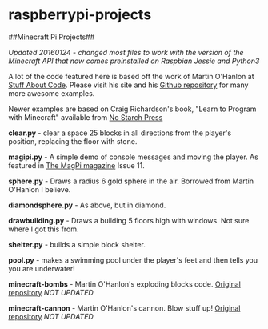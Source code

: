 raspberrypi-projects
====================

##Minecraft Pi Projects##

*Updated 20160124 - changed most files to work with the version of the Minecraft API that now comes preinstalled on Raspbian Jessie and Python3*

A lot of the code featured here is based off the work of Martin O'Hanlon at [Stuff About Code](http://www.stuffaboutcode.com/). Please visit his site and his [Github repository](https://github.com/martinohanlon) for many more awesome examples.

Newer examples are based on Craig Richardson's book, "Learn to Program with Minecraft" available from [No Starch Press](https://www.nostarch.com/programwithminecraft)

**clear.py** - clear a space 25 blocks in all directions from the player's position, replacing the floor with stone.

**magipi.py** - A simple demo of console messages and moving the player. As featured in [The MagPi magazine](http://www.themagpi.com/issue/issue-11/) Issue 11.

**sphere.py** - Draws a radius 6 gold sphere in the air. Borrowed from Martin O'Hanlon I believe.

**diamondsphere.py** - As above, but in diamond.

**drawbuilding.py** - Draws a building 5 floors high with windows. Not sure where I got this from.

**shelter.py** - builds a simple block shelter.

**pool.py** - makes a swimming pool under the player's feet and then tells you you are underwater!

**minecraft-bombs** - Martin O'Hanlon's exploding blocks code. [Original repository](https://github.com/martinohanlon/minecraft-bombs) *NOT UPDATED*

**minecraft-cannon** - Martin O'Hanlon's cannon. Blow stuff up! [Original repository](https://github.com/martinohanlon/minecraft-cannon) *NOT UPDATED*
